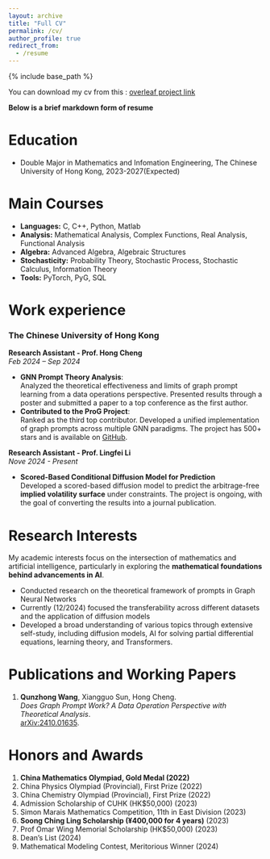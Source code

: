 ```yaml
---
layout: archive
title: "Full CV"
permalink: /cv/
author_profile: true
redirect_from:
  - /resume
---
```


{% include base_path %}


You can download my cv from this : [overleaf project link](https://www.overleaf.com/read/xdvcvgwvkqrv#5c3266)

**Below is a brief markdown form of resume**

Education
======
* Double Major in Mathematics and Infomation Engineering, The Chinese University of Hong Kong, 2023-2027(Expected)


Main Courses
=====

- **Languages:** C, C++, Python, Matlab  
- **Analysis:** Mathematical Analysis, Complex Functions, Real Analysis, Functional Analysis  
- **Algebra:** Advanced Algebra, Algebraic Structures  
- **Stochasticity:** Probability Theory, Stochastic Process, Stochastic Calculus, Information Theory
- **Tools:** PyTorch, PyG, SQL  

Work experience
=====

### The Chinese University of Hong Kong  
**Research Assistant - Prof. Hong Cheng**  
*Feb 2024 – Sep 2024*  

- **GNN Prompt Theory Analysis**:  
  Analyzed the theoretical effectiveness and limits of graph prompt learning from a data operations perspective. Presented results through a poster and submitted a paper to a top conference as the first author.  
- **Contributed to the ProG Project**:  
  Ranked as the third top contributor. Developed a unified implementation of graph prompts across multiple GNN paradigms. The project has 500+ stars and is available on [GitHub](https://github.com/sheldonresearch/ProG).

**Research Assistant - Prof. Lingfei Li**  
*Nove 2024 - Present*

- **Scored-Based Conditional Diffusion Model for Prediction**  
  Developed a scored-based diffusion model to predict the arbitrage-free **implied volatility surface** under constraints. The project is ongoing, with the goal of converting the results into a journal publication.

Research Interests
=====

My academic interests focus on the intersection of mathematics and artificial intelligence, particularly in exploring the **mathematical foundations behind advancements in AI**.

- Conducted research on the theoretical framework of prompts in Graph Neural Networks
- Currently (12/2024) focused the transferability across different datasets and the application of diffusion models 
- Developed a broad understanding of various topics through extensive self-study, including diffusion models, AI for solving partial differential equations, learning theory, and Transformers.  


Publications and Working Papers
=====

1. **Qunzhong Wang**, Xiangguo Sun, Hong Cheng.  
   *Does Graph Prompt Work? A Data Operation Perspective with Theoretical Analysis*.  
   [arXiv:2410.01635](https://arxiv.org/abs/2410.01635).
  
Honors and Awards
=====

1. **China Mathematics Olympiad, Gold Medal (2022)**  
2. China Physics Olympiad (Provincial), First Prize (2022)  
3. China Chemistry Olympiad (Provincial), First Prize (2022)  
4. Admission Scholarship of CUHK (HK$50,000) (2023)  
5. Simon Marais Mathematics Competition, 11th in East Division (2023)  
6. **Soong Ching Ling Scholarship (¥400,000 for 4 years)** (2023)  
7. Prof Omar Wing Memorial Scholarship (HK$50,000) (2023)  
8. Dean’s List (2024)  
9. Mathematical Modeling Contest, Meritorious Winner (2024)  
